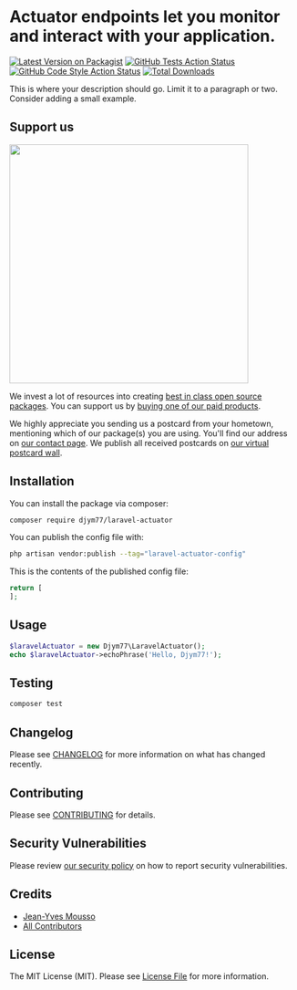 # Actuator endpoints let you monitor and interact with your application.

[![Latest Version on Packagist](https://img.shields.io/packagist/v/djym77/laravel-actuator.svg?style=flat-square)](https://packagist.org/packages/djym77/laravel-actuator)
[![GitHub Tests Action Status](https://img.shields.io/github/actions/workflow/status/djym77/laravel-actuator/run-tests.yml?branch=main&label=tests&style=flat-square)](https://github.com/djym77/laravel-actuator/actions?query=workflow%3Arun-tests+branch%3Amain)
[![GitHub Code Style Action Status](https://img.shields.io/github/actions/workflow/status/djym77/laravel-actuator/fix-php-code-style-issues.yml?branch=main&label=code%20style&style=flat-square)](https://github.com/djym77/laravel-actuator/actions?query=workflow%3A"Fix+PHP+code+style+issues"+branch%3Amain)
[![Total Downloads](https://img.shields.io/packagist/dt/djym77/laravel-actuator.svg?style=flat-square)](https://packagist.org/packages/djym77/laravel-actuator)

This is where your description should go. Limit it to a paragraph or two. Consider adding a small example.

## Support us

[<img src="https://github-ads.s3.eu-central-1.amazonaws.com/laravel-actuator.jpg?t=1" width="419px" />](https://spatie.be/github-ad-click/laravel-actuator)

We invest a lot of resources into creating [best in class open source packages](https://spatie.be/open-source). You can support us by [buying one of our paid products](https://spatie.be/open-source/support-us).

We highly appreciate you sending us a postcard from your hometown, mentioning which of our package(s) you are using. You'll find our address on [our contact page](https://spatie.be/about-us). We publish all received postcards on [our virtual postcard wall](https://spatie.be/open-source/postcards).

## Installation

You can install the package via composer:

```bash
composer require djym77/laravel-actuator
```


You can publish the config file with:

```bash
php artisan vendor:publish --tag="laravel-actuator-config"
```

This is the contents of the published config file:

```php
return [
];
```



## Usage

```php
$laravelActuator = new Djym77\LaravelActuator();
echo $laravelActuator->echoPhrase('Hello, Djym77!');
```

## Testing

```bash
composer test
```

## Changelog

Please see [CHANGELOG](CHANGELOG.md) for more information on what has changed recently.

## Contributing

Please see [CONTRIBUTING](CONTRIBUTING.md) for details.

## Security Vulnerabilities

Please review [our security policy](../../security/policy) on how to report security vulnerabilities.

## Credits

- [Jean-Yves Mousso](https://github.com/djym77)
- [All Contributors](../../contributors)

## License

The MIT License (MIT). Please see [License File](LICENSE.md) for more information.
